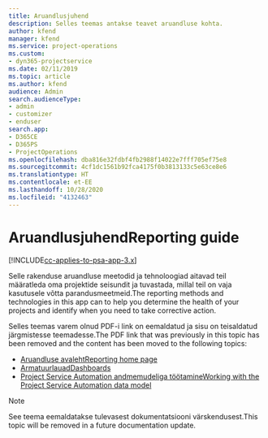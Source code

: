 ```yaml
---
title: Aruandlusjuhend
description: Selles teemas antakse teavet aruandluse kohta.
author: kfend
manager: kfend
ms.service: project-operations
ms.custom:
- dyn365-projectservice
ms.date: 02/11/2019
ms.topic: article
ms.author: kfend
audience: Admin
search.audienceType:
- admin
- customizer
- enduser
search.app:
- D365CE
- D365PS
- ProjectOperations
ms.openlocfilehash: dba816e32fdbf4fb2988f14022e7fff705ef75e8
ms.sourcegitcommit: 4cf1dc1561b92fca4175f0b3813133c5e63ce8e6
ms.translationtype: HT
ms.contentlocale: et-EE
ms.lasthandoff: 10/28/2020
ms.locfileid: "4132463"
---
```

# <a name="reporting-guide"></a><span data-ttu-id="a2adf-103">Aruandlusjuhend</span><span class="sxs-lookup"><span data-stu-id="a2adf-103">Reporting guide</span></span>

[!INCLUDE[cc-applies-to-psa-app-3.x](../../includes/cc-applies-to-psa-app-3x.md)]

<span data-ttu-id="a2adf-104">Selle rakenduse aruandluse meetodid ja tehnoloogiad aitavad teil määratleda oma projektide seisundit ja tuvastada, millal teil on vaja kasutusele võtta parandusmeetmeid.</span><span class="sxs-lookup"><span data-stu-id="a2adf-104">The reporting methods and technologies in this app can to help you determine the health of your projects and identify when you need to take corrective action.</span></span> 

<span data-ttu-id="a2adf-105">Selles teemas varem olnud PDF-i link on eemaldatud ja sisu on teisaldatud järgmistesse teemadesse.</span><span class="sxs-lookup"><span data-stu-id="a2adf-105">The PDF link that was previously in this topic has been removed and the content has been moved to the following topics:</span></span>

- [<span data-ttu-id="a2adf-106">Aruandluse avaleht</span><span class="sxs-lookup"><span data-stu-id="a2adf-106">Reporting home page</span></span>](../reports-reporting-dynamics-365-project-service.md)
- [<span data-ttu-id="a2adf-107">Armatuurlauad</span><span class="sxs-lookup"><span data-stu-id="a2adf-107">Dashboards</span></span>](../reports-dashboards.md)
- [<span data-ttu-id="a2adf-108">Project Service Automation andmemudeliga töötamine</span><span class="sxs-lookup"><span data-stu-id="a2adf-108">Working with the Project Service Automation data model</span></span>](../reports-working-project-service-data-model.md)

> [!NOTE]
> <span data-ttu-id="a2adf-109">See teema eemaldatakse tulevasest dokumentatsiooni värskendusest.</span><span class="sxs-lookup"><span data-stu-id="a2adf-109">This topic will be removed in a future documentation update.</span></span> 
